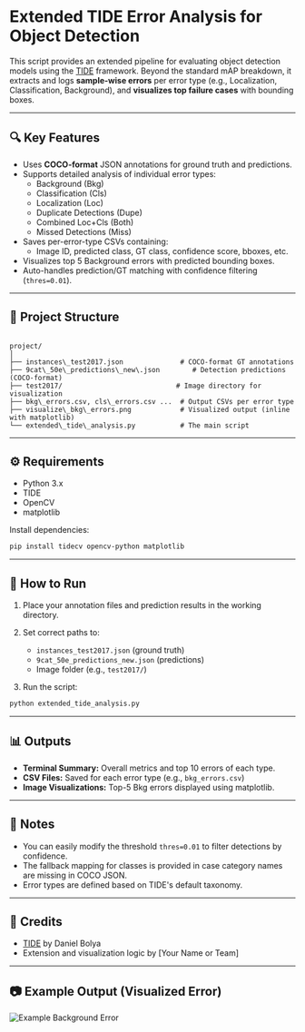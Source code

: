 
# Extended TIDE Error Analysis for Object Detection

This script provides an extended pipeline for evaluating object detection models using the [TIDE](https://github.com/dbolya/tide) framework. Beyond the standard mAP breakdown, it extracts and logs **sample-wise errors** per error type (e.g., Localization, Classification, Background), and **visualizes top failure cases** with bounding boxes.

---

## 🔍 Key Features

- Uses **COCO-format** JSON annotations for ground truth and predictions.
- Supports detailed analysis of individual error types:
  - Background (Bkg)
  - Classification (Cls)
  - Localization (Loc)
  - Duplicate Detections (Dupe)
  - Combined Loc+Cls (Both)
  - Missed Detections (Miss)
- Saves per-error-type CSVs containing:
  - Image ID, predicted class, GT class, confidence score, bboxes, etc.
- Visualizes top 5 Background errors with predicted bounding boxes.
- Auto-handles prediction/GT matching with confidence filtering (`thres=0.01`).

---

## 📂 Project Structure

```

project/
│
├── instances\_test2017.json              # COCO-format GT annotations
├── 9cat\_50e\_predictions\_new\.json        # Detection predictions (COCO-format)
├── test2017/                            # Image directory for visualization
├── bkg\_errors.csv, cls\_errors.csv ...  # Output CSVs per error type
├── visualize\_bkg\_errors.png            # Visualized output (inline with matplotlib)
└── extended\_tide\_analysis.py           # The main script

````

---

## ⚙️ Requirements

- Python 3.x
- TIDE
- OpenCV
- matplotlib

Install dependencies:

```bash
pip install tidecv opencv-python matplotlib
````

---

## 🚀 How to Run

1. Place your annotation files and prediction results in the working directory.
2. Set correct paths to:

   * `instances_test2017.json` (ground truth)
   * `9cat_50e_predictions_new.json` (predictions)
   * Image folder (e.g., `test2017/`)
3. Run the script:

```bash
python extended_tide_analysis.py
```

---

## 📊 Outputs

* **Terminal Summary:** Overall metrics and top 10 errors of each type.
* **CSV Files:** Saved for each error type (e.g., `bkg_errors.csv`)
* **Image Visualizations:** Top-5 Bkg errors displayed using matplotlib.

---

## 📝 Notes

* You can easily modify the threshold `thres=0.01` to filter detections by confidence.
* The fallback mapping for classes is provided in case category names are missing in COCO JSON.
* Error types are defined based on TIDE's default taxonomy.

---

## 📎 Credits

* [TIDE](https://github.com/dbolya/tide) by Daniel Bolya
* Extension and visualization logic by \[Your Name or Team]

---

## 📷 Example Output (Visualized Error)

![Example Background Error](visualize_bkg_errors.png)

